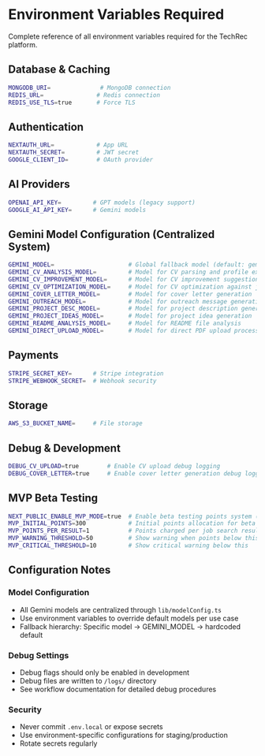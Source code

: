 # Environment Variables Required

Complete reference of all environment variables required for the TechRec platform.

## Database & Caching
```bash
MONGODB_URI=              # MongoDB connection
REDIS_URL=               # Redis connection
REDIS_USE_TLS=true       # Force TLS
```

## Authentication
```bash
NEXTAUTH_URL=            # App URL
NEXTAUTH_SECRET=         # JWT secret
GOOGLE_CLIENT_ID=        # OAuth provider
```

## AI Providers
```bash
OPENAI_API_KEY=         # GPT models (legacy support)
GOOGLE_AI_API_KEY=      # Gemini models
```

## Gemini Model Configuration (Centralized System)
```bash
GEMINI_MODEL=                     # Global fallback model (default: gemini-2.5-flash)
GEMINI_CV_ANALYSIS_MODEL=         # Model for CV parsing and profile extraction
GEMINI_CV_IMPROVEMENT_MODEL=      # Model for CV improvement suggestions
GEMINI_CV_OPTIMIZATION_MODEL=     # Model for CV optimization against job descriptions
GEMINI_COVER_LETTER_MODEL=        # Model for cover letter generation
GEMINI_OUTREACH_MODEL=            # Model for outreach message generation
GEMINI_PROJECT_DESC_MODEL=        # Model for project description generation
GEMINI_PROJECT_IDEAS_MODEL=       # Model for project idea generation
GEMINI_README_ANALYSIS_MODEL=     # Model for README file analysis
GEMINI_DIRECT_UPLOAD_MODEL=       # Model for direct PDF upload processing
```

## Payments
```bash
STRIPE_SECRET_KEY=      # Stripe integration
STRIPE_WEBHOOK_SECRET=  # Webhook security
```

## Storage
```bash
AWS_S3_BUCKET_NAME=     # File storage
```

## Debug & Development
```bash
DEBUG_CV_UPLOAD=true        # Enable CV upload debug logging
DEBUG_COVER_LETTER=true     # Enable cover letter generation debug logging
```

## MVP Beta Testing
```bash
NEXT_PUBLIC_ENABLE_MVP_MODE=true  # Enable beta testing points system (replaces ENABLE_MVP_MODE)
MVP_INITIAL_POINTS=300            # Initial points allocation for beta testers
MVP_POINTS_PER_RESULT=1           # Points charged per job search result
MVP_WARNING_THRESHOLD=50          # Show warning when points below this
MVP_CRITICAL_THRESHOLD=10         # Show critical warning below this
```

## Configuration Notes

### Model Configuration
- All Gemini models are centralized through `lib/modelConfig.ts`
- Use environment variables to override default models per use case
- Fallback hierarchy: Specific model → GEMINI_MODEL → hardcoded default

### Debug Settings
- Debug flags should only be enabled in development
- Debug files are written to `/logs/` directory
- See workflow documentation for detailed debug procedures

### Security
- Never commit `.env.local` or expose secrets
- Use environment-specific configurations for staging/production
- Rotate secrets regularly